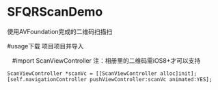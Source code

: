 # SFQRScanDemo
使用AVFoundation完成的二维码扫描扫

#usage下载
项目项目并导入
    
    #import ScanViewController 
注：相册里的二维码需iOS8+才可以支持  

    ScanViewController *scanVc = [[ScanViewController alloc]init];
    [self.navigationController pushViewController:scanVc animated:YES];
